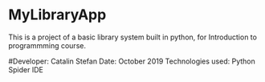 # MyLibraryApp
This is a project of a basic library system built in python, for Introduction to programmming course.

#Developer: Catalin Stefan
Date: October 2019
Technologies used:
Python
Spider IDE
